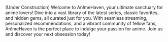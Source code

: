 (Under Construction) Welcome to An!meHaven, your ultimate sanctuary for anime lovers! Dive into a vast library of the latest series, classic favorites, and hidden gems, all curated just for you. With seamless streaming, personalized recommendations, and a vibrant community of fellow fans, An!meHaven is the perfect place to indulge your passion for anime. Join us and discover your next obsession today!
